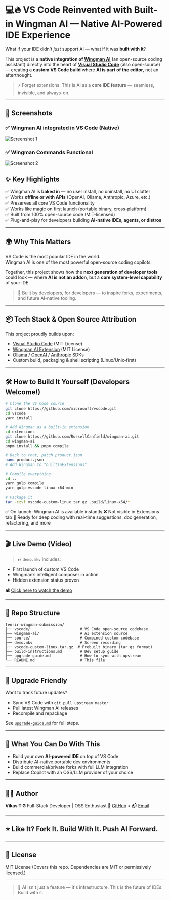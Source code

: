 


# 💻🔥 VS Code Reinvented with Built-in Wingman AI — Native AI-Powered IDE Experience

What if your IDE didn't *just* support AI — what if it was **built with it**?

This project is a **native integration of [Wingman AI](https://github.com/RussellCanfield/wingman-ai)** (an open-source coding assistant) directly into the heart of **[Visual Studio Code](https://github.com/microsoft/vscode)** (also open-source) — creating a **custom VS Code build** where **AI is part of the editor**, not an afterthought.

> ⚡️ Forget extensions. This is AI as a **core IDE feature** — seamless, invisible, and always-on.

---

## 📸 Screenshots

### ✅ Wingman AI integrated in VS Code (Native)

![Screenshot 1](https://github.com/18vikastg/vscode-wingman-native/raw/main/Screenshot%20from%202025-06-19%2023-00-19.png)

### ✅ Wingman Commands Functional

![Screenshot 2](https://github.com/18vikastg/vscode-wingman-native/raw/main/Screenshot%20from%202025-06-19%2023-03-54.png)


## ✨ Key Highlights

✅ Wingman AI is **baked in** — no user install, no uninstall, no UI clutter  
✅ Works **offline or with APIs** (OpenAI, Ollama, Anthropic, Azure, etc.)  
✅ Preserves all core VS Code functionality  
✅ Works like magic on first launch (portable binary, cross-platform)  
✅ Built from 100% open-source code (MIT-licensed)  
✅ Plug-and-play for developers building **AI-native IDEs, agents, or distros**  

---

## 🌍 Why This Matters

VS Code is the most popular IDE in the world.  
Wingman AI is one of the most powerful open-source coding copilots.

Together, this project shows how the **next generation of developer tools** could look — where **AI is not an addon**, but a **core system-level capability** of your IDE.

> 🔧 Built by developers, for developers — to inspire forks, experiments, and future AI-native tooling.

---

## 📦 Tech Stack & Open Source Attribution

This project proudly builds upon:

- [Visual Studio Code](https://github.com/microsoft/vscode) (MIT License)
- [Wingman AI Extension](https://github.com/RussellCanfield/wingman-ai) (MIT License)
- [Ollama](https://ollama.com/) / [OpenAI](https://platform.openai.com/) / [Anthropic](https://www.anthropic.com/) SDKs
- Custom build, packaging & shell scripting (Linux/Unix-first)

---

## 🛠 How to Build It Yourself (Developers Welcome!)

```bash
# Clone the VS Code source
git clone https://github.com/microsoft/vscode.git
cd vscode
yarn install

# Add Wingman as a built-in extension
cd extensions
git clone https://github.com/RussellCanfield/wingman-ai.git
cd wingman-ai
pnpm install && pnpm compile

# Back to root, patch product.json
nano product.json
# Add Wingman to "builtInExtensions"

# Compile everything
cd ..
yarn gulp compile
yarn gulp vscode-linux-x64-min

# Package it
tar -czvf vscode-custom-linux.tar.gz .build/linux-x64/*
````

✅ On launch: Wingman AI is available instantly
❌ Not visible in Extensions tab
💯 Ready for deep coding with real-time suggestions, doc generation, refactoring, and more

---

## 🎬 Live Demo (Video)

> ⏯ `demo.mkv` includes:

* First launch of custom VS Code
* Wingman’s intelligent composer in action
* Hidden extension status proven



📽️ [Click here to watch the demo](https://github.com/18vikastg/vscode-wingman-native/raw/main/simplescreenrecorder-2025-06-18_21.14.17.mkv)


---

## 📁 Repo Structure

```
fenrir-wingman-submission/
├── vscode/                      # VS Code open-source codebase
├── wingman-ai/                  # AI extension source
├── source/                      # Combined custom codebase
├── demo.mkv                     # Screen recording
├── vscode-custom-linux.tar.gz  # Prebuilt binary (tar.gz format)
├── build-instructions.md        # Dev setup guide
├── upgrade-guide.md             # How to sync with upstream
└── README.md                    # This file
```

---

## 🔄 Upgrade Friendly

Want to track future updates?

* Sync VS Code with `git pull upstream master`
* Pull latest Wingman AI releases
* Recompile and repackage

See [`upgrade-guide.md`](./upgrade-guide.md) for full steps.

---

## 🧠 What You Can Do With This

* Build your own **AI-powered IDE** on top of VS Code
* Distribute AI-native portable dev environments
* Build commercial/private forks with full LLM integration
* Replace Copilot with an OSS/LLM provider of your choice

---

## 🧑‍💻 Author

**Vikas T G**
 Full-Stack Developer | OSS Enthusiast
🔗 [GitHub](https://github.com/18vikastg) • 📬 [Email](mailto:vikastg2000@gmail.com)

---

## ⭐️ Like It? Fork It. Build With It. Push AI Forward.

---

## 🪪 License

MIT License
(Covers this repo. Dependencies are MIT or permissively licensed.)

---

> 🧬 AI isn't just a feature — it's infrastructure. This is the future of IDEs. Build with it.






